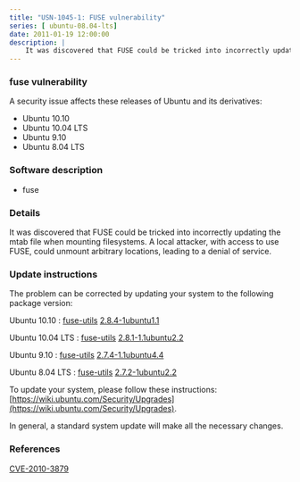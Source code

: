 ```yaml
---
title: "USN-1045-1: FUSE vulnerability"
series: [ ubuntu-08.04-lts]
date: 2011-01-19 12:00:00
description: |
    It was discovered that FUSE could be tricked into incorrectly updating the mtab file when mounting filesystems. A local attacker, with access to use FUSE, could unmount arbitrary locations, leading to a denial of service. 
--- 
```

 
### fuse vulnerability

A security issue affects these releases of Ubuntu and its derivatives:

* Ubuntu 10.10
* Ubuntu 10.04 LTS
* Ubuntu 9.10
* Ubuntu 8.04 LTS

### Software description

* fuse 

### Details

It was discovered that FUSE could be tricked into incorrectly updating the mtab file when mounting filesystems. A local attacker, with access to use FUSE, could unmount arbitrary locations, leading to a denial of service. 

### Update instructions

The problem can be corrected by updating your system to the following package version:

Ubuntu 10.10
 : [fuse-utils](https://launchpad.net/ubuntu/+source/fuse) <span> [2.8.4-1ubuntu1.1](https://launchpad.net/ubuntu/+source/fuse/2.8.4-1ubuntu1.1) </span> 

Ubuntu 10.04 LTS
 : [fuse-utils](https://launchpad.net/ubuntu/+source/fuse) <span> [2.8.1-1.1ubuntu2.2](https://launchpad.net/ubuntu/+source/fuse/2.8.1-1.1ubuntu2.2) </span> 

Ubuntu 9.10
 : [fuse-utils](https://launchpad.net/ubuntu/+source/fuse) <span> [2.7.4-1.1ubuntu4.4](https://launchpad.net/ubuntu/+source/fuse/2.7.4-1.1ubuntu4.4) </span> 

Ubuntu 8.04 LTS
 : [fuse-utils](https://launchpad.net/ubuntu/+source/fuse) <span> [2.7.2-1ubuntu2.2](https://launchpad.net/ubuntu/+source/fuse/2.7.2-1ubuntu2.2) </span> 

To update your system, please follow these instructions: [https://wiki.ubuntu.com/Security/Upgrades](https://wiki.ubuntu.com/Security/Upgrades).

In general, a standard system update will make all the necessary changes. 

### References

 [CVE-2010-3879](http://people.ubuntu.com/~ubuntu-security/cve/CVE-2010-3879)
 
